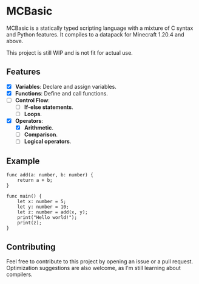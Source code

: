 
# MCBasic

MCBasic is a statically typed scripting language with a mixture of C syntax and Python features.
It compiles to a datapack for Minecraft 1.20.4 and above.

This project is still WIP and is not fit for actual use.

## Features

- [x] **Variables**: Declare and assign variables.
- [x] **Functions**: Define and call functions.
- [ ] **Control Flow**:
  - [ ] **If-else statements**.
  - [ ] **Loops**.
- [x] **Operators**:
  - [x] **Arithmetic**.
  - [ ] **Comparison**.
  - [ ] **Logical operators**.

## Example

```
func add(a: number, b: number) {
    return a + b;
}

func main() {
    let x: number = 5;
    let y: number = 10;
    let z: number = add(x, y);
    print("Hello world!");
    print(z);
}
```

## Contributing

Feel free to contribute to this project by opening an issue or a pull request.
Optimization suggestions are also welcome, as I'm still learning about compilers.